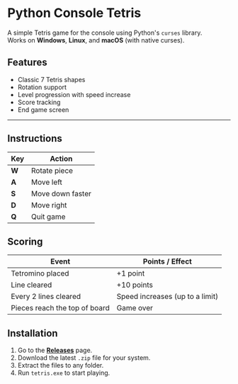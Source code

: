 # Python Console Tetris 

A simple Tetris game for the console using Python's `curses` library.  
Works on **Windows**, **Linux**, and **macOS** (with native curses).

## Features
- Classic 7 Tetris shapes
- Rotation support
- Level progression with speed increase
- Score tracking
- End game screen

---
## Instructions

| Key  | Action           |
|------|------------------|
| **W** | Rotate piece     |
| **A** | Move left        |
| **S** | Move down faster |
| **D** | Move right       |
| **Q** | Quit game        |

## Scoring

| Event                          | Points / Effect                                      |
|--------------------------------|------------------------------------------------------|
| Tetromino placed               | +1 point                                             |
| Line cleared                   | +10 points                                           |
| Every 2 lines cleared         | Speed increases (up to a limit)                      |
| Pieces reach the top of board  | Game over                                            |


## Installation

1. Go to the **[Releases](https://github.com/placeholder2/Console-Tetris/releases)** page.  
2. Download the latest `.zip` file for your system.  
3. Extract the files to any folder.  
4. Run `tetris.exe` to start playing.
